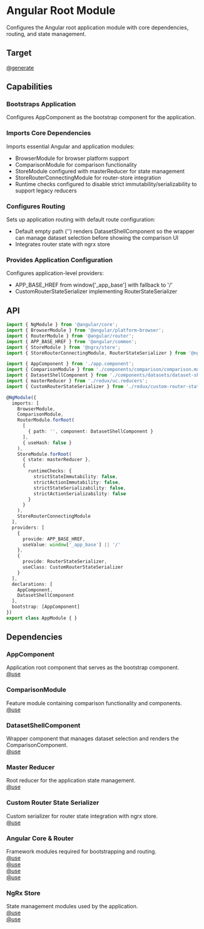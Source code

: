 # Angular Root Module

Configures the Angular root application module with core dependencies, routing, and state management.

## Target

[@generate](../../src/app/app.module.ts)

## Capabilities

### Bootstraps Application

Configures AppComponent as the bootstrap component for the application.

### Imports Core Dependencies

Imports essential Angular and application modules:
- BrowserModule for browser platform support
- ComparisonModule for comparison functionality
- StoreModule configured with masterReducer for state management
- StoreRouterConnectingModule for router-store integration
- Runtime checks configured to disable strict immutability/serializability to support legacy reducers

### Configures Routing

Sets up application routing with default route configuration:
- Default empty path ('') renders DatasetShellComponent so the wrapper can manage dataset selection before showing the comparison UI
- Integrates router state with ngrx store

### Provides Application Configuration

Configures application-level providers:
- APP_BASE_HREF from window['_app_base'] with fallback to '/'
- CustomRouterStateSerializer implementing RouterStateSerializer

## API

```typescript { .api }
import { NgModule } from '@angular/core';
import { BrowserModule } from '@angular/platform-browser';
import { RouterModule } from '@angular/router';
import { APP_BASE_HREF } from '@angular/common';
import { StoreModule } from '@ngrx/store';
import { StoreRouterConnectingModule, RouterStateSerializer } from '@ngrx/router-store';

import { AppComponent } from './app.component';
import { ComparisonModule } from './components/comparison/comparison.module';
import { DatasetShellComponent } from './components/datasets/dataset-shell.component';
import { masterReducer } from './redux/uc.reducers';
import { CustomRouterStateSerializer } from './redux/custom-router-state-serializer';

@NgModule({
  imports: [
    BrowserModule,
    ComparisonModule,
    RouterModule.forRoot(
      [
        { path: '', component: DatasetShellComponent }
      ],
      { useHash: false }
    ),
    StoreModule.forRoot(
      { state: masterReducer },
      {
        runtimeChecks: {
          strictStateImmutability: false,
          strictActionImmutability: false,
          strictStateSerializability: false,
          strictActionSerializability: false
        }
      }
    ),
    StoreRouterConnectingModule
  ],
  providers: [
    {
      provide: APP_BASE_HREF,
      useValue: window['_app_base'] || '/'
    },
    {
      provide: RouterStateSerializer,
      useClass: CustomRouterStateSerializer
    }
  ],
  declarations: [
    AppComponent,
    DatasetShellComponent
  ],
  bootstrap: [AppComponent]
})
export class AppModule { }
```

## Dependencies

### AppComponent  
Application root component that serves as the bootstrap component.  
[@use](./app.component)

### ComparisonModule  
Feature module containing comparison functionality and components.  
[@use](./components/comparison/comparison.module)

### DatasetShellComponent  
Wrapper component that manages dataset selection and renders the ComparisonComponent.  
[@use](./components/datasets/dataset-shell.component.ts)

### Master Reducer  
Root reducer for the application state management.  
[@use](./redux/uc.reducers)

### Custom Router State Serializer  
Custom serializer for router state integration with ngrx store.  
[@use](./redux/custom-router-state-serializer)

### Angular Core & Router  
Framework modules required for bootstrapping and routing.  
[@use](../../package.json#@angular/core)  
[@use](../../package.json#@angular/platform-browser)  
[@use](../../package.json#@angular/router)  
[@use](../../package.json#@angular/common)

### NgRx Store  
State management modules used by the application.  
[@use](../../package.json#@ngrx/store)  
[@use](../../package.json#@ngrx/router-store)
